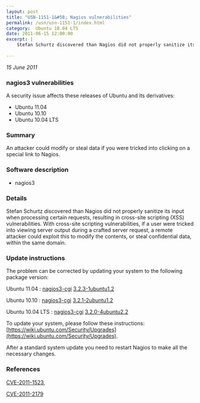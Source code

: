 ```yaml
---
layout: post
title: "USN-1151-1&#58; Nagios vulnerabilities"
permalink: /usn/usn-1151-1/index.html
category:  Ubuntu 10.04 LTS
date: 2011-06-15 12:00:00
excerpt: |
    Stefan Schurtz discovered than Nagios did not properly sanitize its input when processing certain requests, resulting in cross-site scripting (XSS) vulnerabilities. With cross-site scripting vulnerabilities, if a user were tricked into viewing server output during a crafted server request, a remote attacker could exploit this to modify the contents, or steal confidential data, within the same domain. 
    
--- 
```

 
 

*15 June 2011*

### nagios3 vulnerabilities

A security issue affects these releases of Ubuntu and its derivatives:

* Ubuntu 11.04
* Ubuntu 10.10
* Ubuntu 10.04 LTS

### Summary

An attacker could modify or steal data if you were tricked into clicking on a special link to Nagios.

### Software description

* nagios3 

### Details

Stefan Schurtz discovered than Nagios did not properly sanitize its input when processing certain requests, resulting in cross-site scripting (XSS) vulnerabilities. With cross-site scripting vulnerabilities, if a user were tricked into viewing server output during a crafted server request, a remote attacker could exploit this to modify the contents, or steal confidential data, within the same domain. 

### Update instructions

The problem can be corrected by updating your system to the following package version:

Ubuntu 11.04
 : [nagios3-cgi](https://launchpad.net/ubuntu/+source/nagios3) <span> [3.2.3-1ubuntu1.2](https://launchpad.net/ubuntu/+source/nagios3/3.2.3-1ubuntu1.2) </span> 

Ubuntu 10.10
 : [nagios3-cgi](https://launchpad.net/ubuntu/+source/nagios3) <span> [3.2.1-2ubuntu1.2](https://launchpad.net/ubuntu/+source/nagios3/3.2.1-2ubuntu1.2) </span> 

Ubuntu 10.04 LTS
 : [nagios3-cgi](https://launchpad.net/ubuntu/+source/nagios3) <span> [3.2.0-4ubuntu2.2](https://launchpad.net/ubuntu/+source/nagios3/3.2.0-4ubuntu2.2) </span> 

To update your system, please follow these instructions: [https://wiki.ubuntu.com/Security/Upgrades](https://wiki.ubuntu.com/Security/Upgrades).

After a standard system update you need to restart Nagios to make all the necessary changes. 

### References

 
 [CVE-2011-1523](http://people.ubuntu.com/~ubuntu-security/cve/CVE-2011-1523), 

 [CVE-2011-2179](http://people.ubuntu.com/~ubuntu-security/cve/CVE-2011-2179)
 

